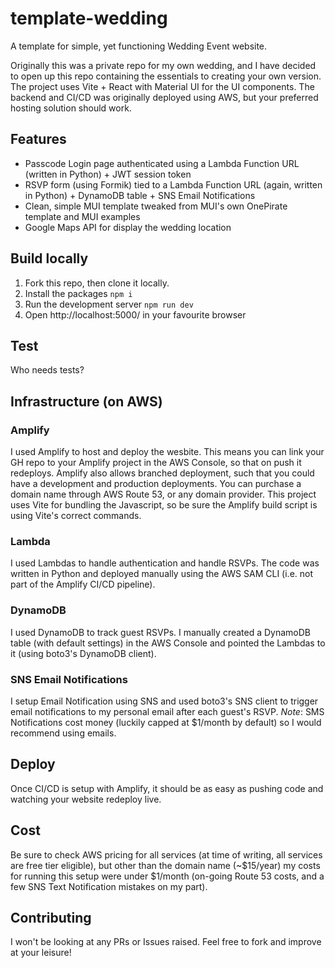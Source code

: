 # template-wedding
A template for simple, yet functioning Wedding Event website.

Originally this was a private repo for my own wedding, and I have decided to open up this repo containing the essentials to creating your own version.
The project uses Vite + React with Material UI for the UI components.
The backend and CI/CD was originally deployed using AWS, but your preferred hosting solution should work.

## Features
* Passcode Login page authenticated using a Lambda Function URL (written in Python) + JWT session token
* RSVP form (using Formik) tied to a Lambda Function URL (again, written in Python) + DynamoDB table + SNS Email Notifications
* Clean, simple MUI template tweaked from MUI's own OnePirate template and MUI examples
* Google Maps API for display the wedding location

## Build locally
1. Fork this repo, then clone it locally.
2. Install the packages ```npm i```
3. Run the development server ```npm run dev```
4. Open http://localhost:5000/ in your favourite browser

## Test
Who needs tests?

## Infrastructure (on AWS)
### Amplify
I used Amplify to host and deploy the wesbite.
This means you can link your GH repo to your Amplify project in the AWS Console, so that on push it redeploys.
Amplify also allows branched deployment, such that you could have a development and production deployments.
You can purchase a domain name through AWS Route 53, or any domain provider.
This project uses Vite for bundling the Javascript, so be sure the Amplify build script is using Vite's correct commands.

### Lambda
I used Lambdas to handle authentication and handle RSVPs.
The code was written in Python and deployed manually using the AWS SAM CLI (i.e. not part of the Amplify CI/CD pipeline).

### DynamoDB
I used DynamoDB to track guest RSVPs.
I manually created a DynamoDB table (with default settings) in the AWS Console and pointed the Lambdas to it (using boto3's DynamoDB client).

### SNS Email Notifications
I setup Email Notification using SNS and used boto3's SNS client to trigger email notifications to my personal email after each guest's RSVP.
*Note*: SMS Notifications cost money (luckily capped at $1/month by default) so I would recommend using emails.

## Deploy
Once CI/CD is setup with Amplify, it should be as easy as pushing code and watching your website redeploy live.

## Cost
Be sure to check AWS pricing for all services (at time of writing, all services are free tier eligible), but other than the domain name (~$15/year) my costs for running this setup were under $1/month (on-going Route 53 costs, and a few SNS Text Notification mistakes on my part).

## Contributing
I won't be looking at any PRs or Issues raised. Feel free to fork and improve at your leisure!
